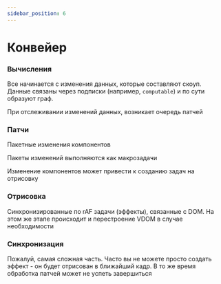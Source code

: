 ```yaml
---
sidebar_position: 6
---
```


# Конвейер


### Вычисления

Все начинается с изменения данных, которые составляют скоуп. Данные связаны через подписки (например, `computable`) и по сути образуют граф. 

При отслеживании изменений данных, возникает очередь патчей

### Патчи

Пакетные изменения компонентов

Пакеты изменений выполняются как макрозадачи

Изменение компонентов может привести к созданию задач на отрисовку

### Отрисовка

Синхронизированные по rAF задачи (эффекты), связанные с DOM. На этом же этапе происходит и перестроение VDOM в случае необходимости


### Синхронизация

Пожалуй, самая сложная часть. Часто вы не можете просто создать эффект - он будет отрисован в ближайший кадр. В то же время обработка патчей может не успеть завершиться